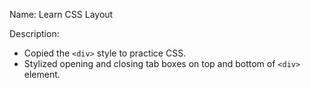 Name: Learn CSS Layout

Description:
- Copied the `<div>` style to practice CSS.
- Stylized opening and closing tab boxes on top and bottom of `<div>` element.
